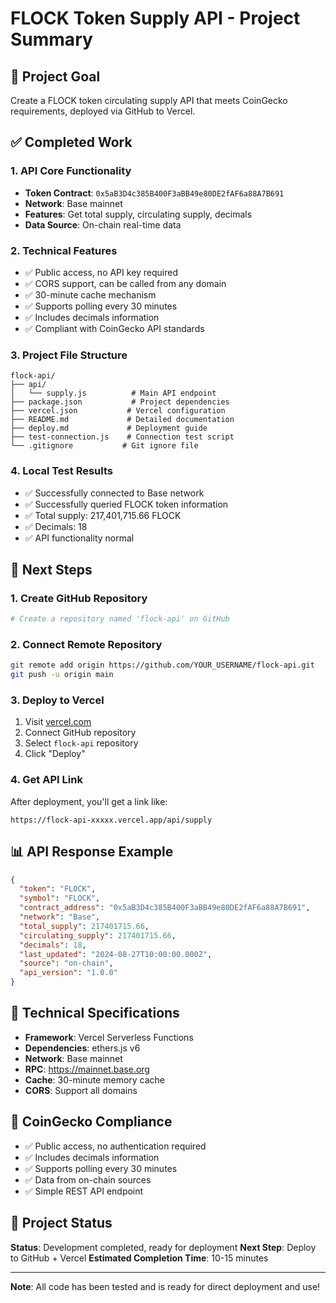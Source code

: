 # FLOCK Token Supply API - Project Summary

## 🎯 Project Goal

Create a FLOCK token circulating supply API that meets CoinGecko requirements, deployed via GitHub to Vercel.

## ✅ Completed Work

### 1. API Core Functionality
- **Token Contract**: `0x5aB3D4c385B400F3aBB49e80DE2fAF6a88A7B691`
- **Network**: Base mainnet
- **Features**: Get total supply, circulating supply, decimals
- **Data Source**: On-chain real-time data

### 2. Technical Features
- ✅ Public access, no API key required
- ✅ CORS support, can be called from any domain
- ✅ 30-minute cache mechanism
- ✅ Supports polling every 30 minutes
- ✅ Includes decimals information
- ✅ Compliant with CoinGecko API standards

### 3. Project File Structure
```
flock-api/
├── api/
│   └── supply.js          # Main API endpoint
├── package.json           # Project dependencies
├── vercel.json           # Vercel configuration
├── README.md             # Detailed documentation
├── deploy.md             # Deployment guide
├── test-connection.js    # Connection test script
└── .gitignore           # Git ignore file
```

### 4. Local Test Results
- ✅ Successfully connected to Base network
- ✅ Successfully queried FLOCK token information
- ✅ Total supply: 217,401,715.66 FLOCK
- ✅ Decimals: 18
- ✅ API functionality normal

## 🚀 Next Steps

### 1. Create GitHub Repository
```bash
# Create a repository named 'flock-api' on GitHub
```

### 2. Connect Remote Repository
```bash
git remote add origin https://github.com/YOUR_USERNAME/flock-api.git
git push -u origin main
```

### 3. Deploy to Vercel
1. Visit [vercel.com](https://vercel.com)
2. Connect GitHub repository
3. Select `flock-api` repository
4. Click "Deploy"

### 4. Get API Link
After deployment, you'll get a link like:
```
https://flock-api-xxxxx.vercel.app/api/supply
```

## 📊 API Response Example

```json
{
  "token": "FLOCK",
  "symbol": "FLOCK",
  "contract_address": "0x5aB3D4c385B400F3aBB49e80DE2fAF6a88A7B691",
  "network": "Base",
  "total_supply": 217401715.66,
  "circulating_supply": 217401715.66,
  "decimals": 18,
  "last_updated": "2024-08-27T10:00:00.000Z",
  "source": "on-chain",
  "api_version": "1.0.0"
}
```

## 🔧 Technical Specifications

- **Framework**: Vercel Serverless Functions
- **Dependencies**: ethers.js v6
- **Network**: Base mainnet
- **RPC**: https://mainnet.base.org
- **Cache**: 30-minute memory cache
- **CORS**: Support all domains

## 📝 CoinGecko Compliance

- ✅ Public access, no authentication required
- ✅ Includes decimals information
- ✅ Supports polling every 30 minutes
- ✅ Data from on-chain sources
- ✅ Simple REST API endpoint

## 🎉 Project Status

**Status**: Development completed, ready for deployment
**Next Step**: Deploy to GitHub + Vercel
**Estimated Completion Time**: 10-15 minutes

---

**Note**: All code has been tested and is ready for direct deployment and use!
